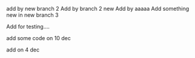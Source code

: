add by new branch 2
Add by branch 2 new
Add by aaaaa
Add something new in new branch 3

Add for testing....

add some code on 10 dec



add on 4 dec


